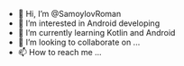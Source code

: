 - 👋 Hi, I’m @SamoylovRoman
- 👀 I’m interested in Android developing
- 🌱 I’m currently learning Kotlin and Android
- 💞️ I’m looking to collaborate on ...
- 📫 How to reach me ...

<!---
SamoylovRoman/SamoylovRoman is a ✨ special ✨ repository because its `README.md` (this file) appears on your GitHub profile.
You can click the Preview link to take a look at your changes.
--->
